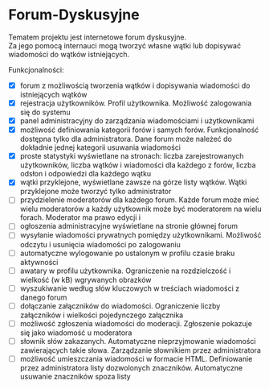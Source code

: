 # Forum-Dyskusyjne
Tematem projektu jest internetowe forum dyskusyjne.  
Za jego pomocą internauci mogą tworzyć własne wątki lub dopisywać wiadomości do wątków istniejących.

Funkcjonalności:
- [x] forum z możliwością tworzenia wątków i dopisywania wiadomości do istniejących wątków
- [x] rejestracja użytkowników. Profil użytkownika. Możliwość zalogowania się do systemu
- [x] panel administracyjny do zarządzania wiadomościami i użytkownikami
- [x] możliwość definiowania kategorii forów i samych forów. Funkcjonalność dostępna tylko dla
administratora. Dane forum może należeć do dokładnie jednej kategorii
usuwania wiadomości
- [x] proste statystyki wyświetlane na stronach: liczba zarejestrowanych użytkowników, liczba
wątków i wiadomości dla każdego z forów, liczba odsłon i odpowiedzi dla każdego wątku
- [x] wątki przyklejone, wyświetlane zawsze na górze listy wątków. Wątki przyklejone może
tworzyć tylko administrator
- [ ] przydzielenie moderatorów dla każdego forum. Każde forum może mieć wielu moderatorów
a każdy użytkownik może być moderatorem na wielu forach. Moderator ma prawo edycji i
- [ ] ogłoszenia administracyjne wyświetlane na stronie głównej forum
- [ ] wysyłanie wiadomości prywatnych pomiędzy użytkownikami. Możliwość odczytu i
usunięcia wiadomości po zalogowaniu
- [ ] automatyczne wylogowanie po ustalonym w profilu czasie braku aktywności
- [ ] awatary w profilu użytkownika. Ograniczenie na rozdzielczość i wielkość (w kB)
wgrywanych obrazków
- [ ] wyszukiwanie według słów kluczowych w treściach wiadomości z danego forum
- [ ] dołączanie załączników do wiadomości. Ograniczenie liczby załączników i wielkości
pojedynczego załącznika
- [ ] możliwość zgłoszenia wiadomości do moderacji. Zgłoszenie pokazuje się jako wiadomość u
moderatora
- [ ] słownik słów zakazanych. Automatyczne nieprzyjmowanie wiadomości zawierających takie
słowa. Zarządzanie słownikiem przez administratora
- [ ] możliwość umieszczania wiadomości w formacie HTML. Definiowanie przez
administratora listy dozwolonych znaczników. Automatyczne usuwanie znaczników spoza
listy
